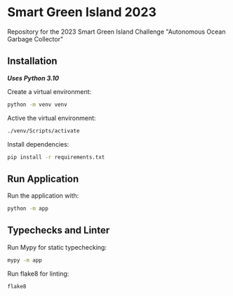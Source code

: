 # Smart Green Island 2023

Repository for the 2023 Smart Green Island Challenge "Autonomous Ocean Garbage Collector"

## Installation

__*Uses Python 3.10*__

Create a virtual environment:

```bash
python -m venv venv
```

Active the virtual environment:

```bash
./venv/Scripts/activate
```

Install dependencies:

```bash
pip install -r requirements.txt
```

## Run Application

Run the application with:

```bash
python -m app
```

## Typechecks and Linter

Run Mypy for static typechecking:

```bash
mypy -m app
```

Run flake8 for linting:

```bash
flake8
```
